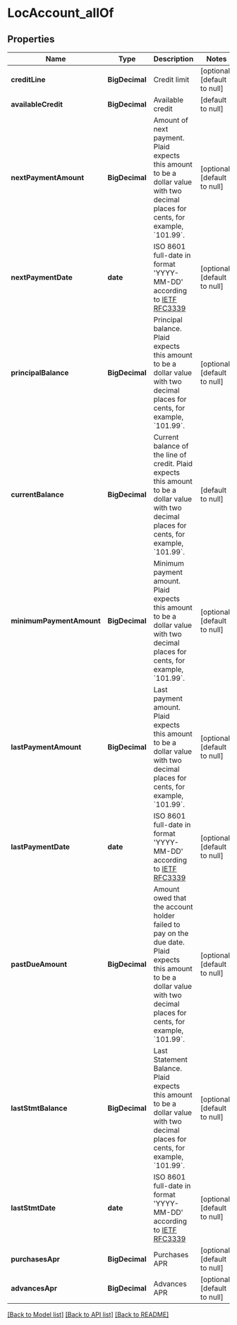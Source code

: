 # LocAccount_allOf
## Properties

| Name | Type | Description | Notes |
|------------ | ------------- | ------------- | -------------|
| **creditLine** | **BigDecimal** | Credit limit | [optional] [default to null] |
| **availableCredit** | **BigDecimal** | Available credit | [default to null] |
| **nextPaymentAmount** | **BigDecimal** | Amount of next payment. Plaid expects this amount to be a dollar value with two decimal places for cents, for example, &#x60;101.99&#x60;. | [optional] [default to null] |
| **nextPaymentDate** | **date** | ISO 8601 full-date in format &#39;YYYY-MM-DD&#39; according to [IETF RFC3339](https://xml2rfc.tools.ietf.org/public/rfc/html/rfc3339.html#anchor14) | [optional] [default to null] |
| **principalBalance** | **BigDecimal** | Principal balance. Plaid expects this amount to be a dollar value with two decimal places for cents, for example, &#x60;101.99&#x60;. | [optional] [default to null] |
| **currentBalance** | **BigDecimal** | Current balance of the line of credit. Plaid expects this amount to be a dollar value with two decimal places for cents, for example, &#x60;101.99&#x60;. | [default to null] |
| **minimumPaymentAmount** | **BigDecimal** | Minimum payment amount. Plaid expects this amount to be a dollar value with two decimal places for cents, for example, &#x60;101.99&#x60;. | [optional] [default to null] |
| **lastPaymentAmount** | **BigDecimal** | Last payment amount. Plaid expects this amount to be a dollar value with two decimal places for cents, for example, &#x60;101.99&#x60;. | [optional] [default to null] |
| **lastPaymentDate** | **date** | ISO 8601 full-date in format &#39;YYYY-MM-DD&#39; according to [IETF RFC3339](https://xml2rfc.tools.ietf.org/public/rfc/html/rfc3339.html#anchor14) | [optional] [default to null] |
| **pastDueAmount** | **BigDecimal** | Amount owed that the account holder failed to pay on the due date. Plaid expects this amount to be a dollar value with two decimal places for cents, for example, &#x60;101.99&#x60;. | [optional] [default to null] |
| **lastStmtBalance** | **BigDecimal** | Last Statement Balance. Plaid expects this amount to be a dollar value with two decimal places for cents, for example, &#x60;101.99&#x60;. | [optional] [default to null] |
| **lastStmtDate** | **date** | ISO 8601 full-date in format &#39;YYYY-MM-DD&#39; according to [IETF RFC3339](https://xml2rfc.tools.ietf.org/public/rfc/html/rfc3339.html#anchor14) | [optional] [default to null] |
| **purchasesApr** | **BigDecimal** | Purchases APR | [optional] [default to null] |
| **advancesApr** | **BigDecimal** | Advances APR | [optional] [default to null] |

[[Back to Model list]](../README.md#documentation-for-models) [[Back to API list]](../README.md#documentation-for-api-endpoints) [[Back to README]](../README.md)

